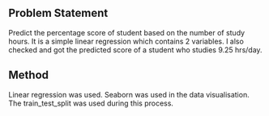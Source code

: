 ## Problem Statement

Predict the percentage score of student based on the number of study hours. It is a simple linear regression which contains 2 variables. I also checked and got the predicted score of a student who studies 9.25 hrs/day.

## Method
Linear regression was used. Seaborn was used in the data visualisation. The train_test_split was used during this process.

